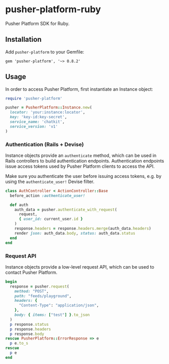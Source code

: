 # pusher-platform-ruby

Pusher Platform SDK for Ruby.

## Installation

Add `pusher-platform` to your Gemfile:

```
gem 'pusher-platform', '~> 0.8.2'
```

## Usage

In order to access Pusher Platform, first instantiate an Instance object:

```ruby
require 'pusher-platform'

pusher = PusherPlatform::Instance.new(
  locator: 'your:instance:locator',
  key: 'key-id:key-secret',
  service_name: 'chatkit',
  service_version: 'v1'
)
```

### Authentication (Rails + Devise)

Instance objects provide an `authenticate` method, which can be used in Rails
controllers to build authentication endpoints. Authentication endpoints issue
access tokens used by Pusher Platform clients to access the API.

Make sure you authenticate the user before issuing access tokens, e.g. by using
the `authenticate_user!` Devise filter.

```ruby
class AuthController < ActionController::Base
  before_action :authenticate_user!

  def auth
    auth_data = pusher.authenticate_with_request(
      request,
      { user_id: current_user.id }
    )
    response.headers = response.headers.merge(auth_data.headers)
    render json: auth_data.body, status: auth_data.status
  end
end
```

### Request API

Instance objects provide a low-level request API, which can be used to contact
Pusher Platform.

```ruby
begin
  response = pusher.request(
    method: "POST",
    path: "feeds/playground",
    headers: {
      "Content-Type": "application/json",
    },
    body: { items: ["test"] }.to_json
  )
  p response.status
  p response.headers
  p response.body
rescue PusherPlatform::ErrorResponse => e
  p e.to_s
rescue
  p e
end
```
